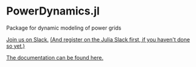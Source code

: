 

# PowerDynamics.jl

Package for dynamic modeling of power grids

[Join us on Slack.](https://julialang.slack.com/messages/CDAGL4T09/) [(And register on the Julia Slack first, if you haven't done so yet.)](https://slackinvite.julialang.org/)

[The documentation can be found here.](https://juliaenergy.github.io/PowerDynamics.jl/latest/)
